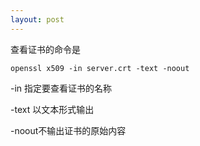```yaml
---
layout: post
---
```


查看证书的命令是

```shell
openssl x509 -in server.crt -text -noout
```

-in 指定要查看证书的名称

-text 以文本形式输出

-noout不输出证书的原始内容